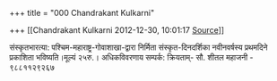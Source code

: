 +++
title = "000 Chandrakant Kulkarni"

+++
[[Chandrakant Kulkarni	2012-12-30, 10:01:17 [Source](https://groups.google.com/g/bvparishat/c/vWd8TsCwLBw)]]



संस्कृतभारत्या: पश्चिम-महाराष्ट्र-गोवाशाखा-द्वारा निर्मिता संस्कृत-दिनदर्शिका नवीनवर्षस्य प्रथमदिने प्रकाशिता भविष्यति।मूल्यं २५रु.। अधिकविवरणाय सम्पर्क: क्रियताम्- सौ. शीतल महाजनी - ९८८११२९२६७ 

